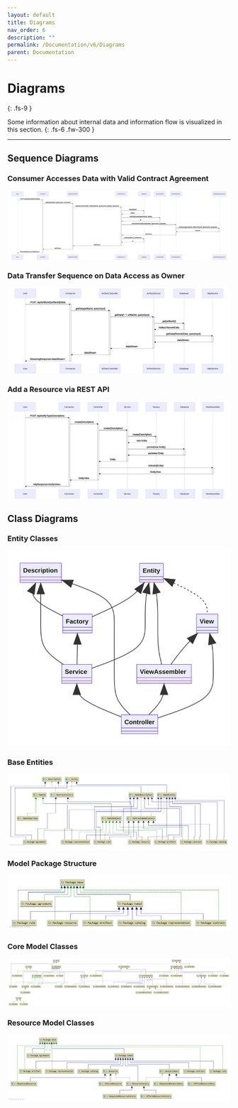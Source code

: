 ```yaml
---
layout: default
title: Diagrams
nav_order: 6
description: ""
permalink: /Documentation/v6/Diagrams
parent: Documentation
---
```


# Diagrams
{: .fs-9 }

Some information about internal data and information flow is visualized in this section.
{: .fs-6 .fw-300 }

---

## Sequence Diagrams

### Consumer Accesses Data with Valid Contract Agreement

![Access Data Sequence](../../../assets/images/sequence/consumer_access_contracted_data.svg)

### Data Transfer Sequence on Data Access as Owner

![Data Transfer Sequence](../../../assets/images/sequence/owner_access_own_data_data_transfer_sequence.svg)

### Add a Resource via REST API

![Resource Sequence](../../../assets/images/sequence/resource_sequence.svg)

## Class Diagrams

### Entity Classes

![Entity Classes](../../../assets/images/sequence/resources_class.svg)

### Base Entities

![Base Entity Model](../../../assets/images/base_entities.png)

### Model Package Structure

![Core Model Package](../../../assets/images/package.png)

### Core Model Classes

![Core Classes](../../../assets/images/core_classes.png)

### Resource Model Classes

![Resource Structure](../../../assets/images/resource_structure.png)
